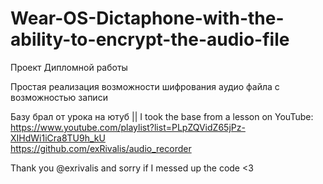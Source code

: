 ﻿# Wear-OS-Dictaphone-with-the-ability-to-encrypt-the-audio-file
Проект Дипломной работы

Простая реализация возможности шифрования аудио файла с возможностью записи

Базу брал от урока на ютуб || I took the base from a lesson on YouTube:  
https://www.youtube.com/playlist?list=PLpZQVidZ65jPz-XIHdWi1iCra8TU9h_kU  
https://github.com/exRivalis/audio_recorder

Thank you @exrivalis and sorry if I messed up the code <3
